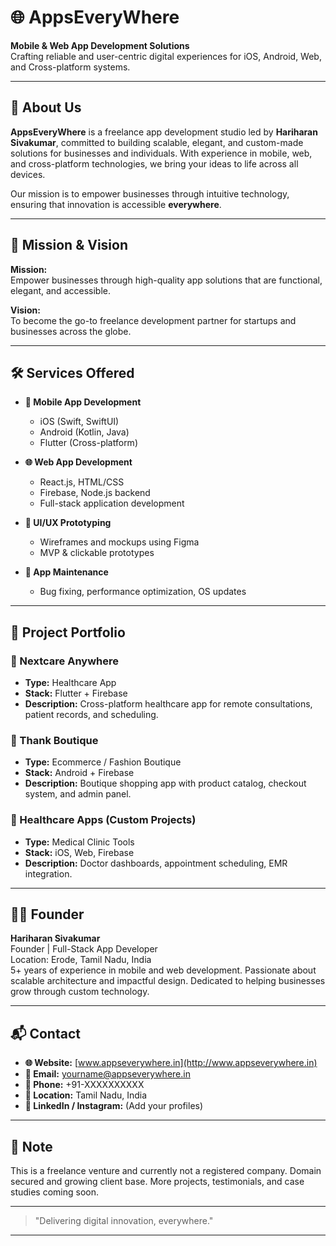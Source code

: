 
# 🌐 AppsEveryWhere

**Mobile & Web App Development Solutions**  
Crafting reliable and user-centric digital experiences for iOS, Android, Web, and Cross-platform systems.

---

## 🚀 About Us

**AppsEveryWhere** is a freelance app development studio led by **Hariharan Sivakumar**, committed to building scalable, elegant, and custom-made solutions for businesses and individuals. With experience in mobile, web, and cross-platform technologies, we bring your ideas to life across all devices.

Our mission is to empower businesses through intuitive technology, ensuring that innovation is accessible **everywhere**.

---

## 🌟 Mission & Vision

**Mission:**  
Empower businesses through high-quality app solutions that are functional, elegant, and accessible.

**Vision:**  
To become the go-to freelance development partner for startups and businesses across the globe.

---

## 🛠️ Services Offered

- **📱 Mobile App Development**
  - iOS (Swift, SwiftUI)
  - Android (Kotlin, Java)
  - Flutter (Cross-platform)

- **🌐 Web App Development**
  - React.js, HTML/CSS
  - Firebase, Node.js backend
  - Full-stack application development

- **🎨 UI/UX Prototyping**
  - Wireframes and mockups using Figma
  - MVP & clickable prototypes

- **🔧 App Maintenance**
  - Bug fixing, performance optimization, OS updates

---

## 💼 Project Portfolio

### 🏥 Nextcare Anywhere
- **Type:** Healthcare App
- **Stack:** Flutter + Firebase
- **Description:** Cross-platform healthcare app for remote consultations, patient records, and scheduling.

### 👗 Thank Boutique
- **Type:** Ecommerce / Fashion Boutique
- **Stack:** Android + Firebase
- **Description:** Boutique shopping app with product catalog, checkout system, and admin panel.

### 🏥 Healthcare Apps (Custom Projects)
- **Type:** Medical Clinic Tools
- **Stack:** iOS, Web, Firebase
- **Description:** Doctor dashboards, appointment scheduling, EMR integration.

---

## 👨‍💻 Founder

**Hariharan Sivakumar**  
Founder | Full-Stack App Developer  
Location: Erode, Tamil Nadu, India  
5+ years of experience in mobile and web development. Passionate about scalable architecture and impactful design. Dedicated to helping businesses grow through custom technology.

---

## 📬 Contact

- **🌐 Website:** [www.appseverywhere.in](http://www.appseverywhere.in)
- **📧 Email:** yourname@appseverywhere.in
- **📱 Phone:** +91-XXXXXXXXXX
- **📍 Location:** Tamil Nadu, India
- **🔗 LinkedIn / Instagram:** (Add your profiles)

---

## 📄 Note

This is a freelance venture and currently not a registered company. Domain secured and growing client base. More projects, testimonials, and case studies coming soon.

---

> "Delivering digital innovation, everywhere."

---
